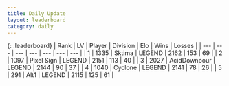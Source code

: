 ```yaml
---
title: Daily Update
layout: leaderboard
category: daily
---
```


{: .leaderboard}
| Rank | LV | Player | Division | Elo | Wins | Losses |
| --- | --- | --- | --- | --- | --- | --- |
| <span data-change="4">1</span> | 1335 | <span title="ID: 353063">Sktima</span> | LEGEND | <span data-change="36">2162</span> | <span data-change="7">153</span> | <span data-change="0">69</span> |
| <span data-change="0">2</span> | 1097 | <span title="ID: 568882">Pixel Sign</span> | LEGEND | <span data-change="4">2151</span> | <span data-change="1">113</span> | <span data-change="0">40</span> |
| <span data-change="0">3</span> | 2027 | <span title="ID: 304661">AcidDownpour</span> | LEGEND | <span data-change="0">2144</span> | <span data-change="0">90</span> | <span data-change="0">37</span> |
| <span data-change="-3">4</span> | 1040 | <span title="ID: 92077">Cyclone</span> | LEGEND | <span data-change="-9">2141</span> | <span data-change="6">78</span> | <span data-change="3">26</span> |
| <span data-change="5">5</span> | 291 | <span title="ID: 443550">Alt1</span> | LEGEND | <span data-change="33">2115</span> | <span data-change="15">125</span> | <span data-change="4">61</span> |